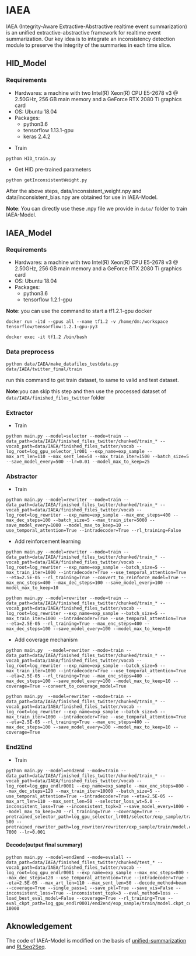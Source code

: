 # IAEA
IAEA (Integrity-Aware Extractive-Abstractive realtime event summarization) is an unified extractive-abstractive framework for realtime event summarization. Our key idea is to integrate an inconsistency detection module to preserve the integrity of the summaries in each time slice.

## HID_Model
### Requirements
* Hardwares: a machine with two Intel(R) Xeon(R) CPU E5-2678 v3 @ 2.50GHz, 256 GB main memory and a GeForce RTX 2080 Ti graphics card
* OS: Ubuntu 18.04
* Packages:
    * python3.6 
    * tensorflow 1.13.1-gpu
    * keras 2.4.2

- Train
 ```shell script
 python HID_train.py
 ```
- Get HID pre-trained parameters
 ```shell script
 python getInconsistentWeight.py
 ```

 After the above steps, data/inconsistent_weight.npy and data/inconsistent_bias.npy are obtained for use in IAEA-Model.

 **Note**: You can directly use these .npy file we provide in `data/` folder to train IAEA-Model.


## IAEA_Model
### Requirements
* Hardwares: a machine with two Intel(R) Xeon(R) CPU E5-2678 v3 @ 2.50GHz, 256 GB main memory and a GeForce RTX 2080 Ti graphics card
* OS: Ubuntu 18.04
* Packages:
    * python3.6 
    * tensorflow 1.2.1-gpu

**Note**: you can use the command to start a tf1.2.1-gpu docker
```shell script
docker run -itd --gpus all --name tf1.2 -v /home/dm:/workspace tensorflow/tensorflow:1.2.1-gpu-py3

docker exec -it tf1.2 /bin/bash
```
### Data preprocess

 ```shell script
python data/IAEA/make_datafiles_testdata.py data/IAEA/twitter_final/train
 ```
run this command to get train dataset, to same to valid and test dataset.


**Note**:you can skip this step and then use the processed dataset of `data/IAEA/finished_files_twitter` folder


### Extractor
 - Train
 ```shell script
python main.py --model=selector --mode=train --data_path=data/IAEA/finished_files_twitter/chunked/train_* --vocab_path=data/IAEA/finished_files_twitter/vocab --log_root=log_gpu_selector_lr001 --exp_name=exp_sample --max_art_len=110 --max_sent_len=50 --max_train_iter=1500 --batch_size=5 --save_model_every=500 --lr=0.01 --model_max_to_keep=25
```

### Abstractor
 - Train
 ```shell script
python main.py --model=rewriter --mode=train --data_path=data/IAEA/finished_files_twitter/chunked/train_* --vocab_path=data/IAEA/finished_files_twitter/vocab --log_root=log_rewriter --exp_name=exp_sample --max_enc_steps=400 --max_dec_steps=100 --batch_size=5 --max_train_iter=5000 --save_model_every=1000 --model_max_to_keep=10 --use_temporal_attention=True --intradecoder=True --rl_training=False
 ```

 - Add reinforcement learning
 ```shell script
 python main.py --model=rewriter --mode=train --data_path=data/IAEA/finished_files_twitter/chunked/train_* --vocab_path=data/IAEA/finished_files_twitter/vocab --log_root=log_rewriter --exp_name=exp_sample --batch_size=5 --max_train_iter=1000 --intradecoder=True --use_temporal_attention=True --eta=2.5E-05 --rl_training=True --convert_to_reinforce_model=True --max_enc_steps=400 --max_dec_steps=100 --save_model_every=100 --model_max_to_keep=10
 ```

 ```shell script
 python main.py --model=rewriter --mode=train --data_path=data/IAEA/finished_files_twitter/chunked/train_* --vocab_path=data/IAEA/finished_files_twitter/vocab --log_root=log_rewriter --exp_name=exp_sample --batch_size=5 --max_train_iter=1000 --intradecoder=True --use_temporal_attention=True --eta=2.5E-05 --rl_training=True --max_enc_steps=400 --max_dec_steps=100 --save_model_every=100 --model_max_to_keep=10
 ```
 
 - Add coverage mechanism
 ```shell script
 python main.py  --model=rewriter --mode=train --data_path=data/IAEA/finished_files_twitter/chunked/train_* --vocab_path=data/IAEA/finished_files_twitter/vocab --log_root=log_rewriter --exp_name=exp_sample --batch_size=5 --max_train_iter=1000 --intradecoder=True --use_temporal_attention=True --eta=2.5E-05 --rl_training=True --max_enc_steps=400 --max_dec_steps=100 --save_model_every=100 --model_max_to_keep=10 --coverage=True --convert_to_coverage_model=True
 ```

 ```shell script
 python main.py  --model=rewriter --mode=train --data_path=data/IAEA/finished_files_twitter/chunked/train_* --vocab_path=data/IAEA/finished_files_twitter/vocab --log_root=log_rewriter --exp_name=exp_sample --batch_size=5 --max_train_iter=1000 --intradecoder=True --use_temporal_attention=True --eta=2.5E-05 --rl_training=True --max_enc_steps=400 --max_dec_steps=100 --save_model_every=100 --model_max_to_keep=10 --coverage=True
 ```


### End2End
- Train
 ```shell script
 python main.py --model=end2end --mode=train --data_path=data/IAEA/finished_files_twitter/chunked/train_* --vocab_path=data/IAEA/finished_files_twitter/vocab --log_root=log_gpu_endlr0001 --exp_name=exp_sample --max_enc_steps=800 --max_dec_steps=120 --max_train_iter=10000 --batch_size=5 --use_temporal_attention=True --intradecoder=True --eta=2.5E-05 --max_art_len=110 --max_sent_len=50 --selector_loss_wt=5.0 --inconsistent_loss=True --inconsistent_topk=3 --save_model_every=1000 --model_max_to_keep=20 --rl_training=True --coverage=True --pretrained_selector_path=log_gpu_selector_lr001/selector/exp_sample/train/model.ckpt-500 --pretrained_rewriter_path=log_rewriter/rewriter/exp_sample/train/model.ckpt_cov-7000 --lr=0.001
 ```

#### Decode(output final summary)
 ```shell script
python main.py --model=end2end --mode=evalall --data_path=data/IAEA/finished_files_twitter/chunked/test_* --vocab_path=data/IAEA/finished_files_twitter/vocab --log_root=log_gpu_endlr0001 --exp_name=exp_sample --max_enc_steps=800 --max_dec_steps=120 --use_temporal_attention=True --intradecoder=True --eta=2.5E-05 --max_art_len=110 --max_sent_len=50 --decode_method=beam --coverage=True --single_pass=1 --save_pkl=True --save_vis=False --inconsistent_loss=True --inconsistent_topk=3 --eval_method=loss --load_best_eval_model=False --coverage=True --rl_training=True --eval_ckpt_path=log_gpu_endlr0001/end2end/exp_sample/train/model.ckpt_cov-10000
 ```

## Aknowledgement
The code of IAEA-Model is modified on the basis of [unified-summarization](https://github.com/HsuWanTing/unified-summarization) and [RLSeq2Seq](https://github.com/yaserkl/RLSeq2Seq).
